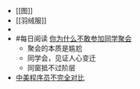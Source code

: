 - [[图]]
- [[羽绒服]]
-
- #每日阅读 [你为什么不敢参加同学聚会](https://mp.weixin.qq.com/s?__biz=MzIwNzM2MjA4OA==&mid=2247548235&idx=1&sn=f87469d6516c5f43871959911085518f&chksm=9711fc0ca066751ae038594ed2c947acc3299fa8dbb4ec9240c9e7a8925e79da04e132b2cd94#rd)
	- 聚会的本质是尴尬
	- 同学会，见证人心变迁
	- 同窗抵不过阶层
- [中美程序员不完全对比](https://mp.weixin.qq.com/s?__biz=MzIxMjE5MTE1Nw==&mid=2653238373&idx=2&sn=ed13fd54597e215d4bb3c3989ebd9289&chksm=8c9846bfbbefcfa9bbdef0f92e07fec2ed6deaf4607bba01b69d098b3ce072d1d2b1442f0316#rd)